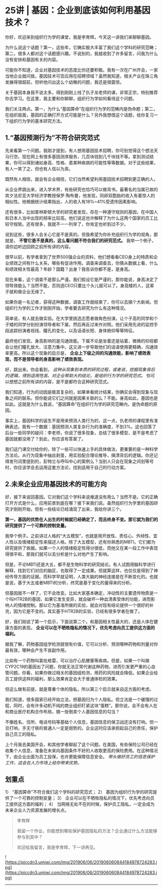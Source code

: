 # 25讲 | 基因：企业到底该如何利用基因技术？

你好，欢迎来到组织行为学的课堂，我是李育辉。今天这一讲我们来聊聊基因。

为什么说这个话题？第一，这些年，它确实极大丰富了我们这个学科的研究范畴；第二，很多人都对这个话题感兴趣。不说别的，我就收到了许多留言，问我为什么没有安排和基因有关的内容。

可能你不知道，企业对基因技术的态度比你还要积极。我有一次在广州开会，一家当地企业就问我，基因技术可否应用在招聘领域？虽然我知道，相关产业在珠三角发展得很超前，但听他问出这么个幼稚的问题，我还是很震惊。

关于基因本身我不说太多。得到刚刚上线了仇子龙老师的课，非常正宗，特别推荐你去学习。在这里，我主要和你聊聊，组织行为学如何看待这个问题。

我们关注两点。第一，为什么“基因算命”在组织行为学的范畴内是伪命题；第二，在组织层面，基因的正确打开方式可能是什么？另外我想借这个话题，给你复习一下组织行为学的基本研究方法。

## 1.“基因预测行为”不符合研究范式

先来看第一个问题。我刚才提到，有人想用基因技术招聘，你可别觉得这个想法天马行空。现在网上有很多基因测序服务，几百块钱到几千块钱不等。拿到测试结果，你可以得到诸如身高、性格、患某种疾病的可能性等等数据。对于这些结果，有人一笑了之，但也有人信以为真。

既然有人相信，就会有企业相信，它们当然希望利用基因技术招聘到更正确的人。

从企业界跳出来，进入学术界，有些研究也恰巧可以做背书。最著名的当属已故的宾夕法尼亚大学经济学教授保罗·陶布曼，他发现，同卵双胞胎的收入有着惊人的相似性。他根据统计结果指出，人的收入有18%~41%受遗传因素影响。

还有很多，比如普林斯顿大学的研究者发现，存在一种遵守规则的基因，在中国人和日本人当中出现的频率比较高。他们说这也许解释了为什么这两个国家的员工比较守规矩。还有很多，我就不一一列举了，你肯定也听到过不少。

说到这些，很多人会关心它是不是真的。但我希望为你补充组织行为学的视角，那就是， **不管它是不是真的，这么看问题不符合我们的研究范式。** 我举一个例子，请你边听边回顾之前所有讲的内容。

很早以前，有学者拿到了世界500强企业的资料，他们想看看CEO身上的特质和企业绩效之间有什么关系，哪些有促进作用。调查来调查去，你猜从数据上看，什么和绩效相关性最高？年龄？国籍？出身？我告诉你都不是，是身高。

现在来看，这个调查不是那么严谨。我们假设它是严谨的，那你能说，身高决定了领导效能么？当然不能，否则选CEO只要比个头儿就可以了。身高矮的人，这辈子就和做企业无缘了。

如果你是一名记者，获得这种数据，调查工作就结束了，你可以去搞个大新闻。但组织行为学的工作才刚刚开始，学者要去研究为什么有这种情况。

简单说，有人就去做实验。在大学里挑选志愿者做角色扮演，让个子高的同学和个子矮的同学分别扮演领导者和下属，然后再反过来作对照。他们采用先进的监控手段追踪扮演者视线、瞳孔的变化，以及话语长短、身体俯仰等等特征。

最终他们发现，身高影响的是沟通效能。下属不论是坐着还是站着，微微的仰视都会让他们瞳孔放大、注意力集中，这又进一步导致他们的话语使用更精确，沟通效率更高。所以这个现象的启示是， **企业上下级之间的沟通效能，影响了绩效表现，而不是领导者的身高影响了绩效表现。**

好，跳出来。你会看到， *这种从现象到本质的研究过程，或者说，挖掘现象背后的逻辑，得到适用性高、对企业帮助大的结论，是组织行为学的研究范式。* 你可以想想之前所有讲的内容，是不是都符合这种研究范式。

我们知道，行为的动因是极其复杂的，如果单看统计结果，你确实会得到现象与现象之间的联系。但你能说它们之间就是因果关联的么？不能。身高如此，基因也是如此。这就是为什么我说，“基因算命”在组织行为学的研究范畴内，是伪命题的原因。

事实上，基因科学的诞生不是用来预测人类行为的，这一点，仇老师的课程里有准确表述。我有一个数据：基因预测人类复杂行为的准确度，不到3%。这也回答了后台一些同学的疑问：李老师，你说了很多现象，总结了很多模型，是不是考虑了基因就都没用了？到此，你应该有答案了。

我们这门课交付给你的，除了一些可以快速上手的具体做法，更重要的是一种科学方法论。从行为现象中抽丝剥茧，用实验配合理论推导，搞清背后的逻辑。你还记得发刊词里提到的，彭特兰与呼叫中心的案例么？当别人只会在现象之间划等号时，你应该学会去运用这套方法论，找到适用于自己的行动方案。

## 2.未来企业应用基因技术的可能方向

好，接下来说回基因。它对我们这个学科来说难道没有用么？当然不是。它的正确打开方式是什么，应用前景到底在哪？接下来我们说。虽然组织行为学里的基因研究才刚刚开始，但有一些结论已经涌现了出来，我给你讲三个。

 **第一，基因的优势在人出生的时候就已经确定了，而且终身不变。那它就为我们的研究提供了一个可靠的控制变量。**

我举个例子。之前讲过人格的“大五模型”，也就是用开放性、责任心、外倾性、宜人性以及情绪稳定性来描述人格。除了大五模型，还有你熟悉的MBTI。它们都为研究提供了依据。如果一个人的情绪稳定性得分很低，而他又在某一段工作中表现得很平和，那我们就可以去分析是什么对他产生了影响。

但是，不论MBTI还是大五，都不是生物科学的研究结论。有人试图用脑科学进行解释，找到它们对应的脑区，也取得了一定成果。但就算这样，也仅仅是得到了神经传导方面的证据。而科学早就证明，人类大脑的神经连接是在不断变化的。也就是说，基于大五或者MBTI的分析，终究是基于变化的量得来的分析。

但基因就不一样了，它不会改变。比如大家基本确定，冲动性的主要遗传物质是一个叫HTR2B的基因，如果它发生变异，就会破坏一种血清素受体的功能，进而影响人的情绪控制。那以它为基准所做的实验，就会对现有结论提供一个很好的补充，因为它是不变的。其实基于HTR2B的实验，已经有很多学者在做了。

好，我们刚说了第一个启示，下面说第二个。和基因相关性最大的，还是人体在健康方面的表现。 **企业可以在不牺牲隐私的情况下，优先考虑向员工提供这方面的福利。**

据我了解，药物基因组学检测就很有价值，它可以分析、预测哪种药物和剂量对你最有效，哪种会产生不良副作用。

比如有一个药物叫氯吡格雷，可以治疗心肌梗塞等疾病。但是，如果一个叫做CYP2C19的基因出了问题，你就无法正常代谢这种药物，进而引发更严重的心血管问题。你看，如果你做过相关的基因组检测，用药的风险就会降低。如果企业给员工提供这样的福利，那么效果肯定会大于普通体检的效果。

但这么做有前提，就是尊重个体的隐私，所以第三个启示就来自这方面的考虑。

我们知道，很多国家已经开始立法，把基因归为个人隐私。但立法是一个缓慢的过程，同时，会有许多动机不纯的商业组织盯紧这块“蛋糕”。那你说，会不会有人在和商业医疗机构合作布局，搞一些倒卖个人基因信息的勾当？

不像姓名、住所、电话号码等基础个人信息，基因信息的保卫战还没有打响。但一旦打响，手无寸铁的普通人一定是弱势的。企业这时应该承担起自己的责任，保护自己员工的隐私。

上个月我去美国开会，和其他学者聊起了这个问题。在美国，有些保险公司已经在收集个人信息，准备在未来向基因条件不好的人收取更高的保险费用。在这种情况下，由企业出面为员工投保，也许更能保障信息安全。 *带头做好员工的信息保护工作，这会在人力市场上给你带来优势。*

## 划重点

1）	“基因算命”不符合我们这个学科的研究范式；
2）	基因为组织行为学的研究提供了一个可靠的控制变量；
3）	企业可以在不牺牲隐私的情况下，优先考虑向员工提供这方面的福利；
4）	当网络无处不在的时候，保护员工隐私，一定会成为未来企业人力资源发展的增长点。

> 李育辉
> 
> 我留一个作业，你能想到哪些保护基因隐私的方法？企业通过什么方法能够参与到其中？
> 
> 欢迎给我留言，我是李育辉，下一讲再见。

![https://piccdn3.umiwi.com/img/201906/06/201906060844184978724283.jpg](https://piccdn3.umiwi.com/img/201906/06/201906060844184978724283.jpg)

---
